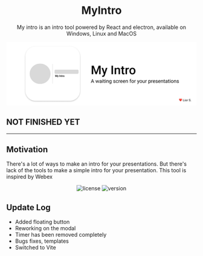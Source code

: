 <!-- <div align="center">
   <h1>MyIntro</h1>
   <p>
        Intro tool powered by React and electron, available on Windows, Linux and MacOS.
        NOT FINISHED YET
    </p>
</div> -->

<div align="center">
   <h1>MyIntro</h1>
   <p>
        My intro is an intro tool powered by React and electron, available on Windows, Linux and MacOS
    </p>
</div>

![logo](./images/Header.png)

## NOT FINISHED YET

---

## Motivation

There's a lot of ways to make an intro for your presentations. But there's lack of the tools to make a simple intro for your presentation. This tool is inspired by Webex

<div align="center">

![license](https://img.shields.io/badge/LICENSE-MIT-green?style=flat-square)
![version](https://img.shields.io/badge/%20VERSION-%200.2-green?style=flat-square)

</div>

## Update Log

- Added floating button
- Reworking on the modal
- Timer has been removed completely
- Bugs fixes, templates
- Switched to Vite
